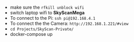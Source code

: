 - make sure the `rfkill unblock wifi`
- switch laptop wifi to **SkyScanMega**
- To connect to the Pi: `ssh pi@192.168.4.1`
- To connect the the Camera: `http://192.168.1.221/#view`
- `cd Projects/SkyScan-Private/`
- docker-compose up